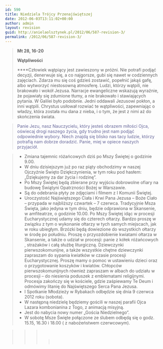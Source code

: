 ```yaml
---
id: 590
title: Niedziela Trójcy Przenajświętszej
date: 2012-06-03T13:11:02+00:00
author: admin
layout: revision
guid: http://anielaolsztynek.pl/2012/06/587-revision-3/
permalink: /2012/06/587-revision-3/
---
```

> **Mt 28, 16-20**
> 
> **Wątpliwości**
> 
>  ****Człowiek wątpiący jest zawieszony w próżni. Nie potrafi podjąć decyzji, denerwuje się, a co najgorsze, gubi się nawet w codziennych zajęciach. Zdarza mu się coś gdzieś zostawić, popełnić jakąś gafę, albo wytworzyć niestosowną atmosferę. Ludzi, którzy wątpili, nie brakowało i wokół Jezusa. Narracje ewangeliczne wskazują wyraźnie, że pojawiały się zdumione tłumy, a nie brakowało i stawiających pytania. W Galilei było podobnie. Jedni oddawali Jezusowi pokłon, a inni wątpili. Chrystus usiłował rozwiać te wątpliwości, zapewniając o władzy, która została mu dana z nieba, i o tym, że jest z nimi aż do skończenia świata.

> <span style="color: #666699;">Panie Jezu, nasz Nauczycielu, który jesteś obrazem miłości Ojca, oświecaj drogi naszego życia, gdy trudno jest nam podjąć odpowiednie wybory. Niech znajdą się blisko nas tacy ludzie, którzy potrafią nam dobrze doradzić. Panie, miej w opiece naszych przyjaciół.</span>

>   * <span style="font-style: normal;">Zmiana tajemnic różańcowych dziś po Mszy Świętej o godzinie 9.00.</span>
>   * <span style="font-style: normal;">W dniu dzisiejszym już po raz piąty obchodzimy w naszej Ojczyźnie Święto Dziękczynienia, w tym roku pod hasłem: &#8222;Dziękujemy za dar życia i rodzinę&#8221;.</span>
>   * <span style="font-style: normal;">Po Mszy Świętej będą zbierane przy wyjściu dobrowolne ofiary na budowę Świątyni Opatrzności Bożej w Warszawie.</span>
>   * <span style="font-style: normal;">Są do odebrania płyty ze zdjęciami i filmem z I Komunii Świętej.</span>
>   * <span style="font-style: normal;">Uroczystość Najświętszego Ciała i Krwi Pana Jezusa &#8211; Boże Ciało &#8211; przypada w najbliższy czwartek &#8211; 7 czerwca. Tradycyjnie Msza Święta, jako jedyna w tym dniu, będzie odprawiona w Skansenie, w amfiteatrze, o godzinie 10.00. Po Mszy Świętej idąc w procesji Eucharystycznej udamy się do czterech ołtarzy. Bardzo proszę w związku z tym o wykonanie ołtarzy w tych samych miejscach, jak w roku ubiegłym. Brzózki będą dowiezione do wszystkich ołtarzy w środę po południu. Proszę o przyozdobienie kwiatami ołtarza w Skansenie, a także o udział w procesji: panie z kółek różańcowych , strażaków i całą służbę liturgiczną. Dziewczynki pierwszokomunijne, a także wszystkie chętne dziewczynki zapraszam do sypania kwiatków w czasie procesji Eucharystycznej. Proszę mamy o pomoc w ustawieniu dzieci oraz o przygotowanie koszyków i kwiatów. Chłopców pierwszokomunijnych również zapraszam w albach do udziału w procesji &#8211; do niesienia poduszek z emblematami religijnymi. Procesja zakończy się w kościele, gdzie zaśpiewamy Te Deum i odmówimy litanię do Najświętszego Serca Pana Jezusa.</span>
>   * <span style="font-style: normal;">I Spotkanie Młodzieży w Rybakach odbędzie się dnia 9 czerwca 2012 roku (sobota).</span>
>   * <span style="font-style: normal;">W następną niedzielę będziemy gościli w naszej parafii Ojca Lazara kombonianina z Togo, z animacją misyjną.</span>
>   * <span style="font-style: normal;">Jest do nabycia nowy numer &#8222;Gościa Niedzielnego&#8221;.</span>
>   * <span style="font-style: normal;">W sobotę Msze Święte połączone ze ślubem odbędą się o godz. 15.15, 16.30 i 18.00 ( z nabożeństwem czerwcowym).</span>

> > > <span style="color: #666699;"><br /> </span>
> > > 
> > > > <span style="color: #666699;"><br /> </span>